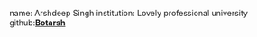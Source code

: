 name: Arshdeep Singh
institution: Lovely professional university
github:[**Botarsh**](https://github.com/botarsh)
